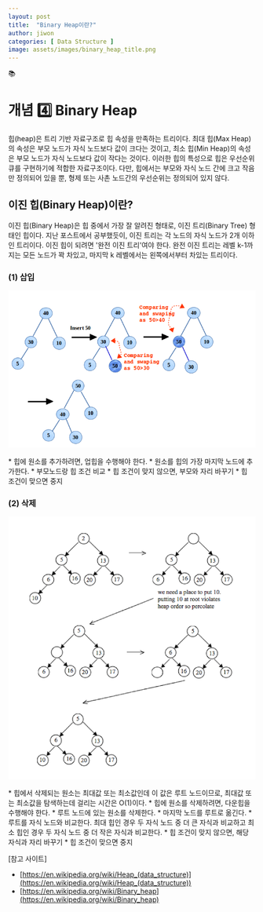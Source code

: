 ```yaml
---
layout: post
title:  "Binary Heap이란?"
author: jiwon
categories: [ Data Structure ]
image: assets/images/binary_heap_title.png
---
```

📚  
# 개념 4️⃣ Binary Heap
힙(heap)은 트리 기반 자료구조로 힙 속성을 만족하는 트리이다. 최대 힙(Max Heap)의 속성은 부모 노드가 자식 노드보다 값이 크다는 것이고, 최소 힙(Min Heap)의 속성은 부모 노드가 자식 노드보다 값이 작다는 것이다. 이러한 힙의 특성으로 힙은 우선순위 큐를 구현하기에 적합한 자료구조이다. 다만, 힙에서는 부모와 자식 노드 간에 크고 작음만 정의되어 있을 뿐, 형제 또는 사촌 노드간의 우선순위는 정의되어 있지 않다. 

## 이진 힙(Binary Heap)이란?
이진 힙(Binary Heap)은 힙 중에서 가장 잘 알려진 형태로, 이진 트리(Binary Tree) 형태인 힙이다. 지난 포스트에서 공부했듯이, 이진 트리는 각 노드의 자식 노드가 2개 이하인 트리이다. 이진 힙이 되려면 '완전 이진 트리'여야 한다. 완전 이진 트리는 레벨 k-1까지는 모든 노드가 꽉 차있고, 마지막 k 레벨에서는 왼쪽에서부터 차있는 트리이다. 
### (1) 삽입    
<p align="center"><img src="/assets/images/binary_heap_insert.png"></p>  
* 힙에 원소를 추가하려면, 업힙을 수행해야 한다.  
    * 원소를 힙의 가장 마지막 노드에 추가한다.  
    * 부모노드랑 힙 조건 비교  
        * 힙 조건이 맞지 않으면, 부모와 자리 바꾸기  
        * 힙 조건이 맞으면 중지    
        
### (2) 삭제    
<p align="center"><img src="/assets/images/delete_binary_heap.png"></p>  
* 힙에서 삭제되는 원소는 최대값 또는 최소값인데 이 값은 루트 노드이므로, 최대값 또는 최소값을 탐색하는데 걸리는 시간은 O(1)이다.  
* 힙에 원소를 삭제하려면, 다운힙을 수행해야 한다.  
    * 루트 노드에 있는 원소를 삭제한다.  
    * 마지막 노드를 루트로 옮긴다.  
    * 루트를 자식 노드와 비교한다. 최대 힙인 경우 두 자식 노드 중 더 큰 자식과 비교하고 최소 힙인 경우 두 자식 노드 중 더 작은 자식과 비교한다.  
        * 힙 조건이 맞지 않으면, 해당 자식과 자리 바꾸기  
        * 힙 조건이 맞으면 중지  
        
 

[참고 사이트]  
- [https://en.wikipedia.org/wiki/Heap_(data_structure)](https://en.wikipedia.org/wiki/Heap_(data_structure))
- [https://en.wikipedia.org/wiki/Binary_heap](https://en.wikipedia.org/wiki/Binary_heap)  

